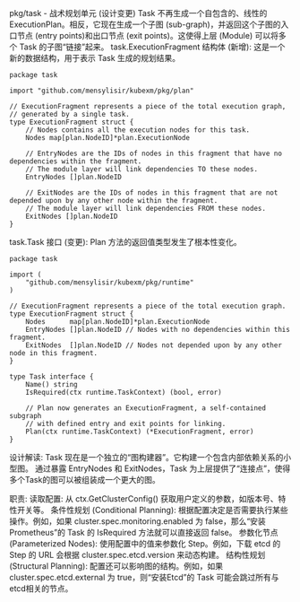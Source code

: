 pkg/task - 战术规划单元 (设计变更)
Task 不再生成一个自包含的、线性的 ExecutionPlan。相反，它现在生成一个子图 (sub-graph)，并返回这个子图的入口节点 (entry points)和出口节点 (exit points)。这使得上层 (Module) 可以将多个 Task 的子图“链接”起来。
task.ExecutionFragment 结构体 (新增):
这是一个新的数据结构，用于表示 Task 生成的规划结果。
```aiignore
package task

import "github.com/mensylisir/kubexm/pkg/plan"

// ExecutionFragment represents a piece of the total execution graph,
// generated by a single task.
type ExecutionFragment struct {
    // Nodes contains all the execution nodes for this task.
    Nodes map[plan.NodeID]*plan.ExecutionNode
    
    // EntryNodes are the IDs of nodes in this fragment that have no dependencies within the fragment.
    // The module layer will link dependencies TO these nodes.
    EntryNodes []plan.NodeID

    // ExitNodes are the IDs of nodes in this fragment that are not depended upon by any other node within the fragment.
    // The module layer will link dependencies FROM these nodes.
    ExitNodes []plan.NodeID
}

```
task.Task 接口 (变更):
Plan 方法的返回值类型发生了根本性变化。
```aiignore
package task

import (
    "github.com/mensylisir/kubexm/pkg/runtime"
)

// ExecutionFragment represents a piece of the total execution graph.
type ExecutionFragment struct {
    Nodes      map[plan.NodeID]*plan.ExecutionNode
    EntryNodes []plan.NodeID // Nodes with no dependencies within this fragment.
    ExitNodes  []plan.NodeID // Nodes not depended upon by any other node in this fragment.
}

type Task interface {
    Name() string
    IsRequired(ctx runtime.TaskContext) (bool, error)

    // Plan now generates an ExecutionFragment, a self-contained subgraph
    // with defined entry and exit points for linking.
    Plan(ctx runtime.TaskContext) (*ExecutionFragment, error)
}

```
设计解读:
Task 现在是一个独立的“图构建器”。它构建一个包含内部依赖关系的小型图。
通过暴露 EntryNodes 和 ExitNodes，Task 为上层提供了“连接点”，使得多个Task的图可以被组装成一个更大的图。


职责:
读取配置: 从 ctx.GetClusterConfig() 获取用户定义的参数，如版本号、特性开关等。
条件性规划 (Conditional Planning): 根据配置决定是否需要执行某些操作。例如，如果 cluster.spec.monitoring.enabled 为 false，那么“安装Prometheus”的 Task 的 IsRequired 方法就可以直接返回 false。
参数化节点 (Parameterized Nodes): 使用配置中的值来参数化 Step。例如，下载 etcd 的 Step 的 URL 会根据 cluster.spec.etcd.version 来动态构建。
结构性规划 (Structural Planning): 配置还可以影响图的结构。例如，如果 cluster.spec.etcd.external 为 true，则“安装Etcd”的 Task 可能会跳过所有与etcd相关的节点。